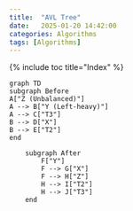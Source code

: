 ```yaml
---
title:  "AVL Tree"
date:   2025-01-20 14:42:00
categories: Algorithms
tags: [Algorithms]
---
```


{% include toc title="Index" %}

```mermaid!
graph TD
subgraph Before
A["Z (Unbalanced)"]
A --> B["Y (Left-heavy)"]
A --> C["T3"]
B --> D["X"]
B --> E["T2"]
end

    subgraph After
        F["Y"]
        F --> G["X"]
        F --> H["Z"]
        H --> I["T2"]
        H --> J["T3"]
    end
```
